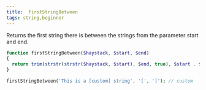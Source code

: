 ```yaml
---
title:  firstStringBetween
tags: string,beginner
---
```


Returns the first string there is between the strings from the parameter start and end.

```php
function firstStringBetween($haystack, $start, $end)
{
  return trim(strstr(strstr($haystack, $start), $end, true), $start . $end);
}
```

```php
firstStringBetween('This is a [custom] string', '[', ']'); // custom
```
